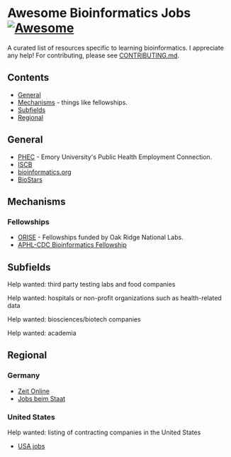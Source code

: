 <!--lint disable awesome-git-repo-age-->
# Awesome Bioinformatics Jobs [![Awesome](https://awesome.re/badge.svg)](https://awesome.re)

A curated list of resources specific to learning bioinformatics.
I appreciate any help! For contributing, please see [CONTRIBUTING.md](CONTRIBUTING.md).

## Contents

* [General](#general)
* [Mechanisms](#mechanisms) - things like fellowships.
* [Subfields](#subfields)
* [Regional](#regional)

## General

* [PHEC](https://apps.sph.emory.edu/PHEC) - Emory University's Public Health Employment Connection.
* [ISCB](https://www.iscb.org/iscb-careers-job-database)
* [bioinformatics.org](https://www.bioinformatics.org/jobs)
* [BioStars](https://www.biostars.org/t/jobs)

## Mechanisms

### Fellowships

* [ORISE](https://orise.orau.gov/cdc) - Fellowships funded by Oak Ridge National Labs.
* [APHL-CDC Bioinformatics Fellowship](https://www.aphl.org/fellowships/pages/bioinformatics.aspx)

## Subfields

Help wanted: third party testing labs and food companies

Help wanted: hospitals or non-profit organizations such as health-related data

Help wanted: biosciences/biotech companies

Help wanted: academia

## Regional

### Germany

* [Zeit Online](http://jobs.zeit.de)
* [Jobs beim Staat](https://www.jobs-beim-staat.de)

### United States

Help wanted: listing of contracting companies in the United States


* [USA jobs](https://www.usajobs.gov)

